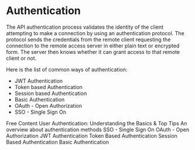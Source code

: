 # Authentication

The API authentication process validates the identity of the client attempting to make a connection by using an authentication protocol. The protocol sends the credentials from the remote client requesting the connection to the remote access server in either plain text or encrypted form. The server then knows whether it can grant access to that remote client or not.

Here is the list of common ways of authentication:

- JWT Authentication
- Token based Authentication
- Session based Authentication
- Basic Authentication
- OAuth - Open Authorization
- SSO - Single Sign On

<ResourceGroupTitle>Free Content</ResourceGroupTitle>
<BadgeLink colorScheme='yellow' badgeText='Read' href='https://swoopnow.com/user-authentication/'>User Authentication: Understanding the Basics & Top Tips</BadgeLink>
<BadgeLink colorScheme='yellow' badgeText='Read' href='https://betterprogramming.pub/how-do-you-authenticate-mate-f2b70904cc3a'>An overview about authentication methods</BadgeLink>
<BadgeLink colorScheme='yellow' badgeText='Read' href='https://roadmap.sh/guides/sso'>SSO - Single Sign On</BadgeLink>
<BadgeLink colorScheme='yellow' badgeText='Read' href='https://roadmap.sh/guides/oauth'>OAuth - Open Authorization</BadgeLink>
<BadgeLink colorScheme='yellow' badgeText='Read' href='https://roadmap.sh/guides/jwt-authentication'>JWT Authentication</BadgeLink>
<BadgeLink colorScheme='yellow' badgeText='Read' href='https://roadmap.sh/guides/token-authentication'>Token Based Authentication</BadgeLink>
<BadgeLink colorScheme='yellow' badgeText='Read' href='https://roadmap.sh/guides/session-authentication'>Session Based Authentication</BadgeLink>
<BadgeLink colorScheme='yellow' badgeText='Read' href='https://roadmap.sh/guides/basic-authentication'>Basic Authentication</BadgeLink>
